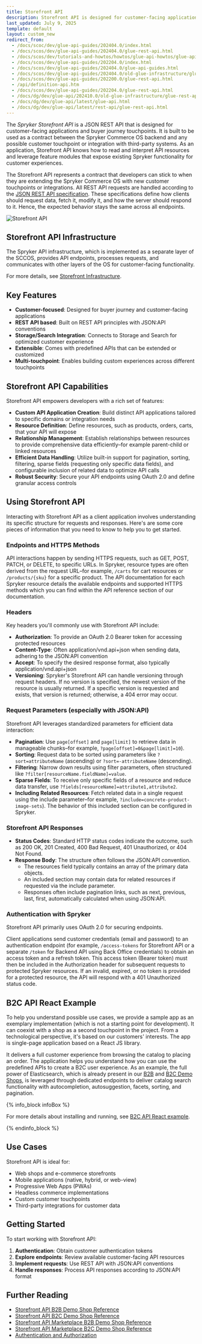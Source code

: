 ```yaml
---
title: Storefront API
description: Storefront API is designed for customer-facing applications and buyer journey touchpoints with REST API and JSON:API conventions.
last_updated: July 9, 2025
template: default
layout: custom_new
redirect_from:
  - /docs/scoc/dev/glue-api-guides/202404.0/index.html
  - /docs/scos/dev/glue-api-guides/202404.0/glue-rest-api.html
  - /docs/scos/dev/tutorials-and-howtos/howtos/glue-api-howtos/glue-api-howtos.html
  - /docs/scos/dev/glue-api-guides/202204.0/index.html
  - /docs/scos/dev/glue-api-guides/202404.0/glue-api-guides.html
  - /docs/scos/dev/glue-api-guides/202404.0/old-glue-infrastructure/glue-rest-api.html
  - /docs/scos/dev/glue-api-guides/202200.0/glue-rest-api.html
  - /api/definition-api.htm
  - /docs/scos/dev/glue-api-guides/202204.0/glue-rest-api.html
  - /docs/dg/dev/glue-api/202410.0/old-glue-infrastructure/glue-rest-api
  - /docs/dg/dev/glue-api/latest/glue-api.html
  - /docs/dg/dev/glue-api/latest/rest-api/glue-rest-api.html
---
```


The *Spryker Storefront API* is a JSON REST API that is designed for customer-facing applications and buyer journey touchpoints. It is built to be used as a contract between the Spryker Commerce OS backend and any possible customer touchpoint or integration with third-party systems. As an application, Storefront API knows how to read and interpret API resources and leverage feature modules that expose existing Spryker functionality for customer experiences.

The Storefront API represents a contract that developers can stick to when they are extending the Spryker Commerce OS with new customer touchpoints or integrations. All REST API requests are handled according to the [JSON REST API specification](https://jsonapi.org/). These specifications define how clients should request data, fetch it, modify it, and how the server should respond to it. Hence, the expected behavior stays the same across all endpoints.

![Storefront API](https://spryker.s3.eu-central-1.amazonaws.com/docs/Glue+API/Glue+REST+API/glue-rest-api.jpg)

## Storefront API Infrastructure

The Spryker API infrastructure, which is implemented as a separate layer of the SCCOS, provides API endpoints, processes requests, and communicates with other layers of the OS for customer-facing functionality.

For more details, see [Storefront Infrastructure](/docs/integrations/spryker-glue-api/getting-started-with-apis/storefront-infrastructure.html).

## Key Features

- **Customer-focused**: Designed for buyer journey and customer-facing applications
- **REST API based**: Built on REST API principles with JSON:API conventions
- **Storage/Search Integration**: Connects to Storage and Search for optimized customer experience
- **Extensible**: Comes with predefined APIs that can be extended or customized
- **Multi-touchpoint**: Enables building custom experiences across different touchpoints

## Storefront API Capabilities

Storefront API empowers developers with a rich set of features:

- **Custom API Application Creation**: Build distinct API applications tailored to specific domains or integration needs
- **Resource Definition**: Define resources, such as products, orders, carts, that your API will expose
- **Relationship Management**: Establish relationships between resources to provide comprehensive data efficiently–for example parent-child or linked resources
- **Efficient Data Handling**: Utilize built-in support for pagination, sorting, filtering, sparse fields (requesting only specific data fields), and configurable inclusion of related data to optimize API calls
- **Robust Security**: Secure your API endpoints using OAuth 2.0 and define granular access controls

## Using Storefront API

Interacting with Storefront API as a client application involves understanding its specific structure for requests and responses. Here's are some core pieces of information that you need to know to help you to get started.

### Endpoints and HTTPS Methods

API interactions happen by sending HTTPS requests, such as GET, POST, PATCH, or DELETE, to specific URLs. In Spryker, resource types are often derived from the request URL–for example, `/carts` for cart resources or `/products/{sku}` for a specific product. The API documentation for each Spryker resource details the available endpoints and supported HTTPS methods which you can find within the API reference section of our documentation.

### Headers

Key headers you'll commonly use with Storefront API include:
- **Authorization**: To provide an OAuth 2.0 Bearer token for accessing protected resources
- **Content-Type**: Often application/vnd.api+json when sending data, adhering to the JSON:API convention
- **Accept**: To specify the desired response format, also typically application/vnd.api+json
- **Versioning**: Spryker's Storefront API can handle versioning through request headers. If no version is specified, the newest version of the resource is usually returned. If a specific version is requested and exists, that version is returned; otherwise, a 404 error may occur.

### Request Parameters (especially with JSON:API)

Storefront API leverages standardized parameters for efficient data interaction:
- **Pagination**: Use `page[offset]` and `page[limit]` to retrieve data in manageable chunks–for example, `?page[offset]=0&page[limit]=10`).
- **Sorting**: Request data to be sorted using parameters like `?sort=attributeName` (ascending) or `?sort=-attributeName` (descending).
- **Filtering**: Narrow down results using filter parameters, often structured like `?filter[resourceName.fieldName]=value`.
- **Sparse Fields**: To receive only specific fields of a resource and reduce data transfer, use `?fields[resourceName]=attribute1,attribute2`.
- **Including Related Resources**: Fetch related data in a single request using the include parameter–for example, `?include=concrete-product-image-sets`). The behavior of this included section can be configured in Spryker.

### Storefront API Responses

- **Status Codes**: Standard HTTP status codes indicate the outcome, such as 200 OK, 201 Created, 400 Bad Request, 401 Unauthorized, or 404 Not Found.
- **Response Body**: The structure often follows the JSON:API convention.
  - The resources field typically contains an array of the primary data objects.
  - An included section may contain data for related resources if requested via the include parameter.
  - Responses often include pagination links, such as next, previous, last, first, automatically calculated when using JSON:API.

### Authentication with Spryker

Storefront API primarily uses OAuth 2.0 for securing endpoints.

Client applications send customer credentials (email and password) to an authentication endpoint (for example, `/access-tokens` for Storefront API or a separate `/token` for Backend API using Back Office credentials) to obtain an access token and a refresh token. This access token (Bearer token) must then be included in the Authorization header for subsequent requests to protected Spryker resources. If an invalid, expired, or no token is provided for a protected resource, the API will respond with a 401 Unauthorized status code.

## B2C API React Example

To help you understand possible use cases, we provide a sample app as an exemplary implementation (which is not a starting point for development). It can coexist with a shop as a second touchpoint in the project. From a technological perspective, it's based on our customers' interests. The app is single-page application based on a React JS library.

It delivers a full customer experience from browsing the catalog to placing an order. The application helps you understand how you can use the predefined APIs to create a B2C user experience. As an example, the full power of Elasticsearch, which is already present in our [B2B](/docs/about/all/b2b-suite.html) and [B2C Demo Shops](/docs/about/all/b2c-suite.html), is leveraged through dedicated endpoints to deliver catalog search functionality with autocompletion, autosuggestion, facets, sorting, and pagination.

{% info_block infoBox %}

For more details about installing and running, see [B2C API React example](/docs/integrations/spryker-glue-api/storefront-api/developing-apis/b2c-api-react-example/b2c-api-react-example.html).

{% endinfo_block %}

## Use Cases

Storefront API is ideal for:
- Web shops and e-commerce storefronts
- Mobile applications (native, hybrid, or web-view)
- Progressive Web Apps (PWAs)
- Headless commerce implementations
- Custom customer touchpoints
- Third-party integrations for customer data

## Getting Started

To start working with Storefront API:

1. **Authentication**: Obtain customer authentication tokens
2. **Explore endpoints**: Review available customer-facing API resources
3. **Implement requests**: Use REST API with JSON:API conventions
4. **Handle responses**: Process API responses according to JSON:API format

## Further Reading

- [Storefront API B2B Demo Shop Reference](/docs/integrations/spryker-glue-api/storefront-api/api-references/storefront-api-b2b-demo-shop-reference.html)
- [Storefront API B2C Demo Shop Reference](/docs/integrations/spryker-glue-api/storefront-api/api-references/storefront-api-b2c-demo-shop-reference.html)
- [Storefront API Marketplace B2B Demo Shop Reference](/docs/integrations/spryker-glue-api/storefront-api/api-references/storefront-api-marketplace-b2b-demo-shop-reference.html)
- [Storefront API Marketplace B2C Demo Shop Reference](/docs/integrations/spryker-glue-api/storefront-api/api-references/storefront-api-marketplace-b2c-demo-shop-reference.html)
- [Authentication and Authorization](/docs/integrations/spryker-glue-api/authenticating-and-authorization/authenticating-and-authorization.html)

